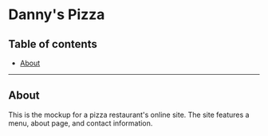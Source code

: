 # Danny's Pizza

## Table of contents

- [About](#about)

--------------------

## About

This is the mockup for a pizza restaurant's online site. The site features a menu, about page, and contact information.
